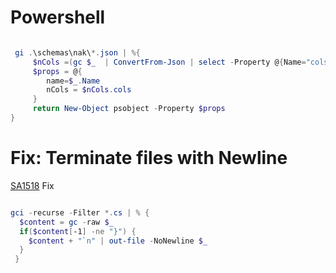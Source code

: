 # Powershell

```powershell

 gi .\schemas\nak\*.json | %{ 
     $nCols =(gc $_  | ConvertFrom-Json | select -Property @{Name="cols";Expression={$_.meta.countColumns}})
     $props = @{
        name=$_.Name
        nCols = $nCols.cols
     }
     return New-Object psobject -Property $props
}
```


# Fix: Terminate files with Newline

[SA1518](https://github.com/DotNetAnalyzers/StyleCopAnalyzers/blob/master/documentation/SA1518.md) Fix

```powershell

gci -recurse -Filter *.cs | % {
  $content = gc -raw $_
  if($content[-1] -ne "}") {
    $content + "`n" | out-file -NoNewline $_ 
  } 
 }
```
